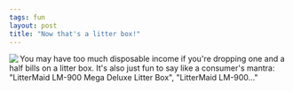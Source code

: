 ```yaml
---
tags: fun
layout: post
title: "Now that's a litter box!"
---
```




<a href='http://www.cwinters.com/images/cat_litterbox_ad_large.png'><img src='http://www.cwinters.com/images/cat_litterbox_ad_small.png' align='left' border='0'/></a>
You may have too much disposable income if you're dropping one and a half bills on a litter box. It's also just fun to say like a consumer's mantra: "LitterMaid LM-900 Mega Deluxe Litter Box", "LitterMaid LM-900..."


